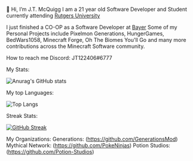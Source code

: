 👋 Hi, I’m J.T. McQuigg
I am a 21 year old Software Developer and Student currently attending [Rutgers University](https://www.rutgers.edu/)

I just finished a CO-OP as a Software Developer at [Bayer](https://www.bayer.com/en/)
Some of my Personal Projects include Pixelmon Generations, HungerGames, BedWars1058, Minecraft Forge, Oh The Biomes You'll Go and many more contributions across the Minecraft
Software community.

How to reach me Discord: JT122406#6777

My Stats:

![Anurag's GitHub stats](https://github-readme-stats-jt-mcquiggs-projects.vercel.app/api?username=JT122406&show_icons=true&theme=tokyonight&count_private=true)

My top Languages:

![Top Langs](https://github-readme-stats-jt-mcquiggs-projects.vercel.app/api/top-langs/?username=JT122406&layout=compact&count_private=true&theme=tokyonight&size_weight=1&count_weight=0&hide=rust,shell)

Streak Stats:

[![GitHub Streak](https://streak-stats.demolab.com/?user=JT122406&theme=dark)](https://git.io/streak-stats)

My Organizations: 
Generations: (https://github.com/GenerationsMod)
Mythical Network: (https://github.com/PokeNinjas)
Potion Studios: (https://github.com/Potion-Studios)

<!---
JT122406/JT122406 is a ✨ special ✨ repository because its `README.md` (this file) appears on your GitHub profile.
You can click the Preview link to take a look at your changes.
--->
